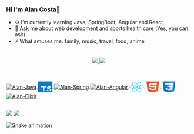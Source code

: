 ### Hi I'm Alan Costa👋


- ⚙ I’m currently learning Java, SpringBoot, Angular and React
- 💬 Ask me about web development and sports health care (Yes, you can ask)
- ⚡ What amuses me: family, music, travel, food, anime

##

<div align="center">
  <a href="https://github.com/alan-costa">
  <img height="180em" src="https://github-readme-stats.vercel.app/api?username=alan-costa&show_icons=true&theme=dracula&include_all_commits=true&count_private=true"/>
  <img height="180em" src="https://github-readme-stats.vercel.app/api/top-langs/?username=alan-costa&layout=compact&langs_count=7&theme=dracula"/>
</div>

##

<div style="display: inline_block"><br>
  <img align="center" alt="Alan-Java" height="30" width="40" src="https://cdn.jsdelivr.net/gh/devicons/devicon/icons/java/java-original.svg">
  <img align="center" alt="Alan-Ts" height="30" width="40" src="https://raw.githubusercontent.com/devicons/devicon/master/icons/typescript/typescript-plain.svg">
  <img align="center" alt="Alan-Spring" height="30" width="40" src="https://cdn.jsdelivr.net/gh/devicons/devicon/icons/spring/spring-original.svg" />
  <img align="center" alt="Alan-Angular" height="30" width="40" src="https://cdn.jsdelivr.net/gh/devicons/devicon/icons/angularjs/angularjs-original.svg" />
  <img align="center" alt="Alan-React" height="30" width="40" src="https://raw.githubusercontent.com/devicons/devicon/master/icons/react/react-original.svg">
  <img align="center" alt="Alan-HTML" height="30" width="40" src="https://raw.githubusercontent.com/devicons/devicon/master/icons/html5/html5-original.svg">
  <img align="center" alt="Alan-CSS" height="30" width="40" src="https://raw.githubusercontent.com/devicons/devicon/master/icons/css3/css3-original.svg">
  <img align="center" alt="Alan-Elixir" height="30" width="40" src="https://cdn.jsdelivr.net/gh/devicons/devicon/icons/elixir/elixir-original.svg">
</div>

##

<div> 
  <a href = "mailto:soualancosta@gmail.com"><img src="https://img.shields.io/badge/Gmail-D14836?style=for-the-badge&logo=gmail&logoColor=white" target="_blank"></a>
  <a href="https://www.linkedin.com/in/alancostadev" target="_blank"><img src="https://img.shields.io/badge/-LinkedIn-%230077B5?style=for-the-badge&logo=linkedin&logoColor=white" target="_blank"></a> 
 
  ![Snake animation]([https://github.com/alan-costa/alan-costa/blob/output/github-contribution-grid-snake.svg](https://github.com/Alan-Costa/Alan-Costa/blob/main/.github/workflows/main.yml))
 
</div>
